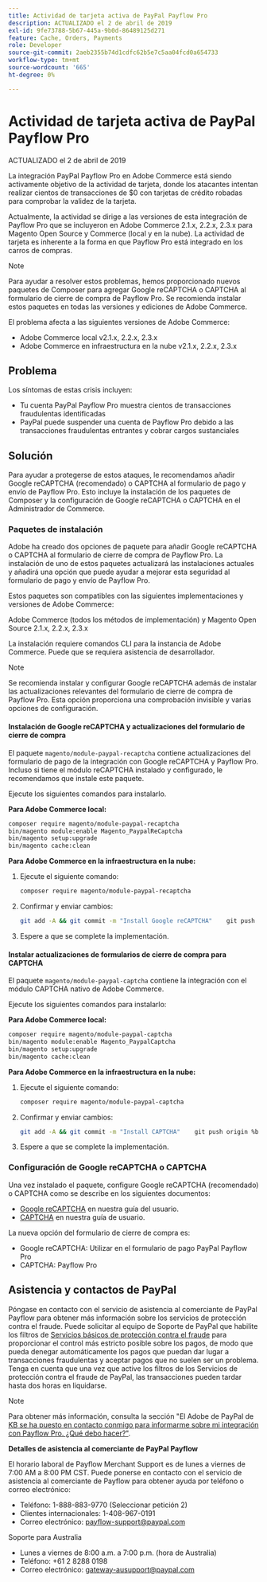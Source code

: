 ```yaml
---
title: Actividad de tarjeta activa de PayPal Payflow Pro
description: ACTUALIZADO el 2 de abril de 2019
exl-id: 9fe73788-5b67-445a-9b0d-86489125d271
feature: Cache, Orders, Payments
role: Developer
source-git-commit: 2aeb2355b74d1cdfc62b5e7c5aa04fcd0a654733
workflow-type: tm+mt
source-wordcount: '665'
ht-degree: 0%

---
```


# Actividad de tarjeta activa de PayPal Payflow Pro

ACTUALIZADO el 2 de abril de 2019

La integración PayPal Payflow Pro en Adobe Commerce está siendo activamente objetivo de la actividad de tarjeta, donde los atacantes intentan realizar cientos de transacciones de $0 con tarjetas de crédito robadas para comprobar la validez de la tarjeta.

Actualmente, la actividad se dirige a las versiones de esta integración de Payflow Pro que se incluyeron en Adobe Commerce 2.1.x, 2.2.x, 2.3.x para Magento Open Source y Commerce (local y en la nube). La actividad de tarjeta es inherente a la forma en que Payflow Pro está integrado en los carros de compras.

>[!NOTE]
>
>Para ayudar a resolver estos problemas, hemos proporcionado nuevos paquetes de Composer para agregar Google reCAPTCHA o CAPTCHA al formulario de cierre de compra de Payflow Pro. Se recomienda instalar estos paquetes en todas las versiones y ediciones de Adobe Commerce.

El problema afecta a las siguientes versiones de Adobe Commerce:

* Adobe Commerce local v2.1.x, 2.2.x, 2.3.x
* Adobe Commerce en infraestructura en la nube v2.1.x, 2.2.x, 2.3.x

## Problema

Los síntomas de estas crisis incluyen:

* Tu cuenta PayPal Payflow Pro muestra cientos de transacciones fraudulentas identificadas
* PayPal puede suspender una cuenta de Payflow Pro debido a las transacciones fraudulentas entrantes y cobrar cargos sustanciales

## Solución

Para ayudar a protegerse de estos ataques, le recomendamos añadir Google reCAPTCHA (recomendado) o CAPTCHA al formulario de pago y envío de Payflow Pro. Esto incluye la instalación de los paquetes de Composer y la configuración de Google reCAPTCHA o CAPTCHA en el Administrador de Commerce.

### Paquetes de instalación

Adobe ha creado dos opciones de paquete para añadir Google reCAPTCHA o CAPTCHA al formulario de cierre de compra de Payflow Pro. La instalación de uno de estos paquetes actualizará las instalaciones actuales y añadirá una opción que puede ayudar a mejorar esta seguridad al formulario de pago y envío de Payflow Pro.

Estos paquetes son compatibles con las siguientes implementaciones y versiones de Adobe Commerce:

Adobe Commerce (todos los métodos de implementación) y Magento Open Source 2.1.x, 2.2.x, 2.3.x

La instalación requiere comandos CLI para la instancia de Adobe Commerce. Puede que se requiera asistencia de desarrollador.

>[!NOTE]
>
>Se recomienda instalar y configurar Google reCAPTCHA además de instalar las actualizaciones relevantes del formulario de cierre de compra de Payflow Pro. Esta opción proporciona una comprobación invisible y varias opciones de configuración.

#### Instalación de Google reCAPTCHA y actualizaciones del formulario de cierre de compra

El paquete `magento/module-paypal-recaptcha` contiene actualizaciones del formulario de pago de la integración con Google reCAPTCHA y Payflow Pro. Incluso si tiene el módulo reCAPTCHA instalado y configurado, le recomendamos que instale este paquete.

Ejecute los siguientes comandos para instalarlo.

**Para Adobe Commerce local:**

```bash
composer require magento/module-paypal-recaptcha
bin/magento module:enable Magento_PaypalReCaptcha
bin/magento setup:upgrade
bin/magento cache:clean
```

**Para Adobe Commerce en la infraestructura en la nube:**

1. Ejecute el siguiente comando:

   ```bash
   composer require magento/module-paypal-recaptcha
   ```

1. Confirmar y enviar cambios:

   ```bash
   git add -A && git commit -m "Install Google reCAPTCHA"    git push origin %branch_name%
   ```

1. Espere a que se complete la implementación.

#### Instalar actualizaciones de formularios de cierre de compra para CAPTCHA

El paquete `magento/module-paypal-captcha` contiene la integración con el módulo CAPTCHA nativo de Adobe Commerce.

Ejecute los siguientes comandos para instalarlo:

**Para Adobe Commerce local:**

```bash
composer require magento/module-paypal-captcha
bin/magento module:enable Magento_PaypalCaptcha
bin/magento setup:upgrade
bin/magento cache:clean
```

**Para Adobe Commerce en la infraestructura en la nube:**

1. Ejecute el siguiente comando:

   ```bash
   composer require magento/module-paypal-captcha
   ```

1. Confirmar y enviar cambios:

   ```bash
   git add -A && git commit -m "Install CAPTCHA"    git push origin %branch_name%
   ```

1. Espere a que se complete la implementación.

### Configuración de Google reCAPTCHA o CAPTCHA

Una vez instalado el paquete, configure Google reCAPTCHA (recomendado) o CAPTCHA como se describe en los siguientes documentos:

* [Google reCAPTCHA](https://experienceleague.adobe.com/en/docs/commerce-admin/systems/security/captcha/security-google-recaptcha) en nuestra guía del usuario.
* [CAPTCHA](https://experienceleague.adobe.com/en/docs/commerce-admin/systems/security/captcha/security-captcha) en nuestra guía de usuario.

La nueva opción del formulario de cierre de compra es:

* Google reCAPTCHA: Utilizar en el formulario de pago PayPal Payflow Pro
* CAPTCHA: Payflow Pro

## Asistencia y contactos de PayPal

Póngase en contacto con el servicio de asistencia al comerciante de PayPal Payflow para obtener más información sobre los servicios de protección contra el fraude. Puede solicitar al equipo de Soporte de PayPal que habilite los filtros de [Servicios básicos de protección contra el fraude](https://developer.paypal.com/api/nvp-soap/payflow/fraud-protection/) para proporcionar el control más estricto posible sobre los pagos, de modo que pueda denegar automáticamente los pagos que puedan dar lugar a transacciones fraudulentas y aceptar pagos que no suelen ser un problema. Tenga en cuenta que una vez que active los filtros de los Servicios de protección contra el fraude de PayPal, las transacciones pueden tardar hasta dos horas en liquidarse.

>[!NOTE]
>
>Para obtener más información, consulta la sección &quot;El Adobe de PayPal de [ KB se ha puesto en contacto conmigo para informarme sobre mi integración con Payflow Pro. ¿Qué debo hacer?&quot;](https://www.paypal.com/us/smarthelp/article/ts2242).

**Detalles de asistencia al comerciante de PayPal Payflow**

El horario laboral de Payflow Merchant Support es de lunes a viernes de 7:00 AM a 8:00 PM CST. Puede ponerse en contacto con el servicio de asistencia al comerciante de Payflow para obtener ayuda por teléfono o correo electrónico:

* Teléfono: 1-888-883-9770 (Seleccionar petición 2)
* Clientes internacionales: 1-408-967-0191
* Correo electrónico: [payflow-support@paypal.com](mailto:payflow-support@paypal.com)

Soporte para Australia

* Lunes a viernes de 8:00 a.m. a 7:00 p.m. (hora de Australia)
* Teléfono: +61 2 8288 0198
* Correo electrónico: [gateway-ausupport@paypal.com](mailto:gateway-ausupport@paypal.com)
